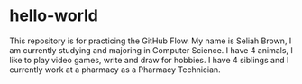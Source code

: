 # hello-world
This repository is for practicing the GitHub Flow.
My name is Seliah Brown, I am currently studying and majoring in Computer Science. I have 4 animals, I like to play video games, write and draw for hobbies.
I have 4 siblings and I currently work at a pharmacy as a Pharmacy Technician.
